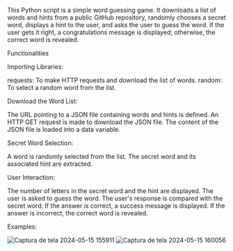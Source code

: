
This Python script is a simple word guessing game. It downloads a list of words and hints from a public GitHub repository, 
randomly chooses a secret word, displays a hint to the user, and asks the user to guess the word. If the user gets it right,
a congratulations message is displayed; otherwise, the correct word is revealed.

Functionalities
<br>

Importing Libraries:

requests: To make HTTP requests and download the list of words.
random: To select a random word from the list.
<br>

Download the Word List:

The URL pointing to a JSON file containing words and hints is defined.
An HTTP GET request is made to download the JSON file.
The content of the JSON file is loaded into a data variable.
<br>

Secret Word Selection:

A word is randomly selected from the list.
The secret word and its associated hint are extracted.
<br>

User Interaction:

The number of letters in the secret word and the hint are displayed.
The user is asked to guess the word.
The user's response is compared with the secret word:
If the answer is correct, a success message is displayed.
If the answer is incorrect, the correct word is revealed.



Examples:

![Captura de tela 2024-05-15 155911](https://github.com/Kaio-0708/secret-language/assets/123708201/f00c0c28-6c06-4994-845f-4b4ddb0be06e)
![Captura de tela 2024-05-15 160056](https://github.com/Kaio-0708/secret-language/assets/123708201/4cc0bcc9-0686-4a0c-ad00-1c1103a13c7d)
